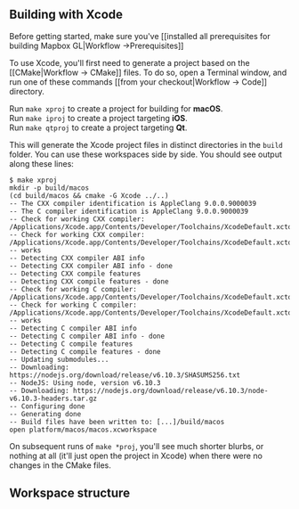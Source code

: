 ## Building with Xcode

Before getting started, make sure you've [[installed all prerequisites for building Mapbox GL|Workflow →Prerequisites]]

To use Xcode, you'll first need to generate a project based on the [[CMake|Workflow → CMake]] files. To do so, open a Terminal window, and run one of these commands [[from your checkout|Workflow → Code]] directory.

Run `make xproj` to create a project for building for **macOS**.  
Run `make iproj` to create a project targeting **iOS**.  
Run `make qtproj` to create a project targeting **Qt**.

This will generate the Xcode project files in distinct directories in the `build` folder. You can use these workspaces side by side. You should see output along these lines:

```
$ make xproj
mkdir -p build/macos
(cd build/macos && cmake -G Xcode ../..)
-- The CXX compiler identification is AppleClang 9.0.0.9000039
-- The C compiler identification is AppleClang 9.0.0.9000039
-- Check for working CXX compiler: /Applications/Xcode.app/Contents/Developer/Toolchains/XcodeDefault.xctoolchain/usr/bin/clang++
-- Check for working CXX compiler: /Applications/Xcode.app/Contents/Developer/Toolchains/XcodeDefault.xctoolchain/usr/bin/clang++ -- works
-- Detecting CXX compiler ABI info
-- Detecting CXX compiler ABI info - done
-- Detecting CXX compile features
-- Detecting CXX compile features - done
-- Check for working C compiler: /Applications/Xcode.app/Contents/Developer/Toolchains/XcodeDefault.xctoolchain/usr/bin/clang
-- Check for working C compiler: /Applications/Xcode.app/Contents/Developer/Toolchains/XcodeDefault.xctoolchain/usr/bin/clang -- works
-- Detecting C compiler ABI info
-- Detecting C compiler ABI info - done
-- Detecting C compile features
-- Detecting C compile features - done
-- Updating submodules...
-- Downloading: https://nodejs.org/download/release/v6.10.3/SHASUMS256.txt
-- NodeJS: Using node, version v6.10.3
-- Downloading: https://nodejs.org/download/release/v6.10.3/node-v6.10.3-headers.tar.gz
-- Configuring done
-- Generating done
-- Build files have been written to: [...]/build/macos
open platform/macos/macos.xcworkspace
```

On subsequent runs of `make *proj`, you'll see much shorter blurbs, or nothing at all (it'll just open the project in Xcode) when there were no changes in the CMake files.

## Workspace structure

## 
